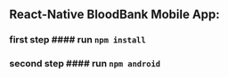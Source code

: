 ## React-Native BloodBank Mobile App:

### first step #### run `npm install`

### second step #### run `npm android`
